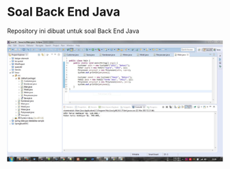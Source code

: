 # Soal Back End Java

Repository ini dibuat untuk soal Back End Java

![alt tag](https://github.com/xkillx/soal-back-end/raw/master/Capture.JPG)

